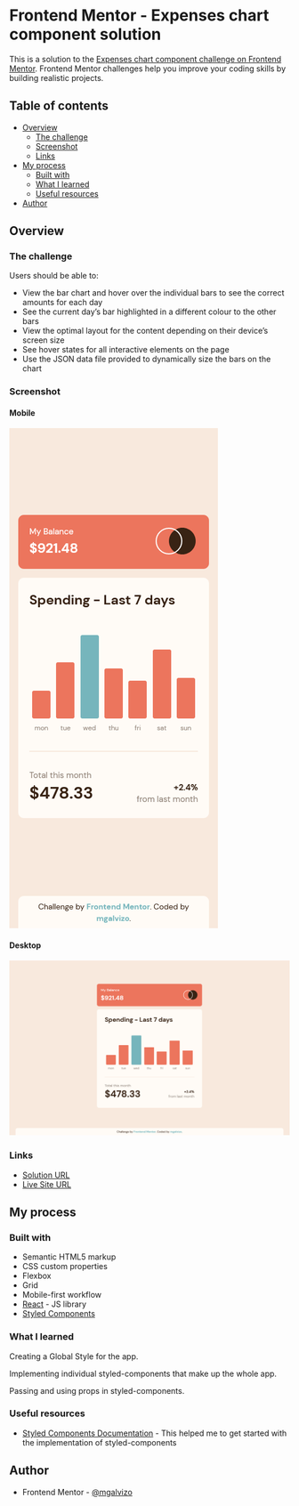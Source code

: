 # Frontend Mentor - Expenses chart component solution

This is a solution to the [Expenses chart component challenge on Frontend Mentor](https://www.frontendmentor.io/challenges/expenses-chart-component-e7yJBUdjwt). Frontend Mentor challenges help you improve your coding skills by building realistic projects.

## Table of contents

-   [Overview](#overview)
    -   [The challenge](#the-challenge)
    -   [Screenshot](#screenshot)
    -   [Links](#links)
-   [My process](#my-process)
    -   [Built with](#built-with)
    -   [What I learned](#what-i-learned)
    -   [Useful resources](#useful-resources)
-   [Author](#author)

## Overview

### The challenge

Users should be able to:

-   View the bar chart and hover over the individual bars to see the correct amounts for each day
-   See the current day’s bar highlighted in a different colour to the other bars
-   View the optimal layout for the content depending on their device’s screen size
-   See hover states for all interactive elements on the page
-   Use the JSON data file provided to dynamically size the bars on the chart

### Screenshot

#### Mobile

![](./screenshots/mobile.png)

#### Desktop

![](./screenshots/desktop.png)

### Links

-   [Solution URL](https://www.frontendmentor.io/solutions/expenses-chart-component-with-reactjs-and-styledcomponents-ZLbigTeURH)
-   [Live Site URL](https://mgalvizo.github.io/expenses-chart-component/)

## My process

### Built with

-   Semantic HTML5 markup
-   CSS custom properties
-   Flexbox
-   Grid
-   Mobile-first workflow
-   [React](https://reactjs.org/) - JS library
-   [Styled Components](https://styled-components.com/)

### What I learned

Creating a Global Style for the app.

Implementing individual styled-components that make up the whole app.

Passing and using props in styled-components.

### Useful resources

-   [Styled Components Documentation](https://styled-components.com/docs/basics#getting-started) - This helped me to get started with the implementation of styled-components

## Author

-   Frontend Mentor - [@mgalvizo](https://www.frontendmentor.io/profile/mgalvizo)
